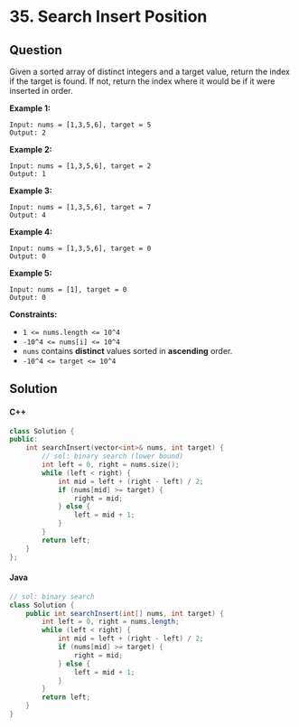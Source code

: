 # 35. Search Insert Position

## Question

Given a sorted array of distinct integers and a target value, return the index if the target is found. If not, return the index where it would be if it were inserted in order.

**Example 1:**

```
Input: nums = [1,3,5,6], target = 5
Output: 2
```

**Example 2:**

```
Input: nums = [1,3,5,6], target = 2
Output: 1
```

**Example 3:**

```
Input: nums = [1,3,5,6], target = 7
Output: 4
```

**Example 4:**

```
Input: nums = [1,3,5,6], target = 0
Output: 0
```

**Example 5:**

```
Input: nums = [1], target = 0
Output: 0
```

**Constraints:**

* `1 <= nums.length <= 10^4`
* `-10^4 <= nums[i] <= 10^4`
* `nums` contains **distinct** values sorted in **ascending** order.
* `-10^4 <= target <= 10^4`

## Solution

#### C++

```cpp
class Solution {
public:
    int searchInsert(vector<int>& nums, int target) {
        // sol: binary search (lower bound)
        int left = 0, right = nums.size();
        while (left < right) {
            int mid = left + (right - left) / 2;
            if (nums[mid] >= target) {
                right = mid;
            } else {
                left = mid + 1;
            }
        }
        return left;
    }
};
```

#### Java

```java
// sol: binary search
class Solution {
    public int searchInsert(int[] nums, int target) {
        int left = 0, right = nums.length;
        while (left < right) {
            int mid = left + (right - left) / 2;
            if (nums[mid] >= target) {
                right = mid;
            } else {
                left = mid + 1;
            }
        }
        return left;
    }
}
```
